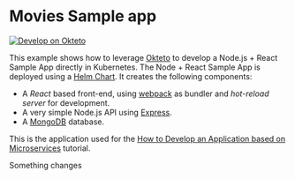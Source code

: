 # Movies Sample app

[![Develop on Okteto](https://okteto.com/develop-okteto.svg)](https://cloud.okteto.com/deploy?repository=https://github.com/okteto/movies)

This example shows how to leverage [Okteto](https://github.com/okteto/okteto) to develop a Node.js + React Sample App directly in Kubernetes. The Node + React Sample App is deployed using a [Helm Chart](https://github.com/okteto/movies/tree/main/chart). It creates the following components:

- A *React* based front-end, using [webpack](https://webpack.js.org) as bundler and *hot-reload server* for development.
- A very simple Node.js API using [Express](https://expressjs.com).
- A [MongoDB](https://www.mongodb.com) database.

This is the application used for the [How to Develop an Application based on Microservices](https://okteto.com/docs/tutorials/e2e) tutorial.

Something changes
